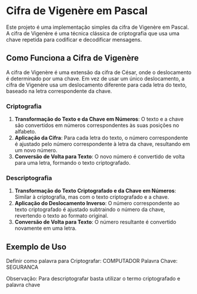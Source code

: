 
# Cifra de Vigenère em Pascal

Este projeto é uma implementação simples da cifra de Vigenère em Pascal. A cifra de Vigenère é uma técnica clássica de criptografia que usa uma chave repetida para codificar e decodificar mensagens.

## Como Funciona a Cifra de Vigenère

A cifra de Vigenère é uma extensão da cifra de César, onde o deslocamento é determinado por uma chave. Em vez de usar um único deslocamento, a cifra de Vigenère usa um deslocamento diferente para cada letra do texto, baseado na letra correspondente da chave.

### Criptografia

1. **Transformação do Texto e da Chave em Números**: O texto e a chave são convertidos em números correspondentes às suas posições no alfabeto.
2. **Aplicação da Cifra**: Para cada letra do texto, o número correspondente é ajustado pelo número correspondente à letra da chave, resultando em um novo número.
3. **Conversão de Volta para Texto**: O novo número é convertido de volta para uma letra, formando o texto criptografado.

### Descriptografia

1. **Transformação do Texto Criptografado e da Chave em Números**: Similar à criptografia, mas com o texto criptografado e a chave.
2. **Aplicação do Deslocamento Inverso**: O número correspondente ao texto criptografado é ajustado subtraindo o número da chave, revertendo o texto ao formato original.
3. **Conversão de Volta para Texto**: O número resultante é convertido novamente em uma letra.


## Exemplo de Uso
Definir como palavra para Criptografar: COMPUTADOR
Palavra Chave: SEGURANCA

Observação: Para descriptografar basta utilizar o termo criptografado e palavra chave
